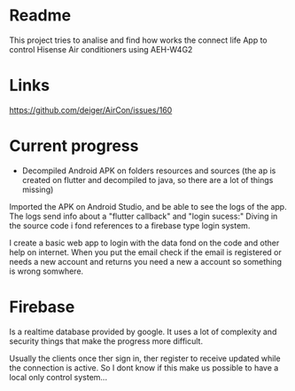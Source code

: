 # Readme

This project tries to analise and find how works the connect life App to control Hisense Air conditioners using AEH-W4G2


# Links

https://github.com/deiger/AirCon/issues/160

# Current progress
- Decompiled Android APK on folders resources and sources (the ap is created on flutter and decompiled to java, so there are a lot of things missing)

Imported the APK on Android Studio, and be able to see the logs of the app.
The logs send info about a "flutter  callback" and "login sucess:"
Diving in the source code i fond references to a firebase type login system.


I create a basic web app to login with the data fond on the code and other help on internet.
When you put the email check if the email is registered or needs a new account and returns you need a new a account so something is wrong somwhere.


# Firebase
Is a realtime database provided by google.
It uses a lot of complexity and security things that make the progress more difficult.

Usually the clients once ther sign in, ther register to receive updated while the connection is active.
So I dont know if this make us possible to have a local only control system...

